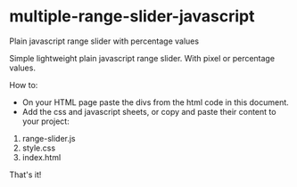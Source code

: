# multiple-range-slider-javascript
Plain javascript range slider with percentage values

Simple lightweight plain javascript range slider.
With pixel or percentage values. 

How to:

- On your HTML page paste the divs from the html code in this document.
- Add the css and javascript sheets, or copy and paste their content to your project:


1) range-slider.js
2) style.css
3) index.html

That's it!
